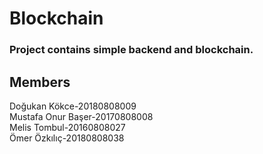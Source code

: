 # Blockchain
### Project contains simple backend and blockchain.

## Members
Doğukan Kökce-20180808009 <br />
Mustafa Onur Başer-20170808008 <br />
Melis Tombul-20160808027 <br />
Ömer Özkılıç-20180808038
